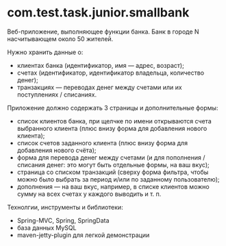 # com.test.task.junior.smallbank

Веб-приложение, выполняющее функции банка. Банк в городе N насчитывающем около 50 жителей.

Нужно хранить данные о:
- клиентах банка (идентификатор, имя — адрес, возраст);
- счетах (идентификатор, идентификатор владельца, количество денег);
- транзакциях — переводах денег между счетами или их поступлениях / списаниях.

Приложение должно содержать 3 страницы и дополнительные формы:
- список клиентов банка, при щелчке по имени открываются счета выбранного клиента (плюс внизу форма для добавления нового клиента);
- список счетов заданного клиента (плюс внизу форма для добавления нового счёта);
- форма для перевода денег между счетами (и для пополнения / списания денег: это могут быть отдельные формы, на ваш вкус);
- страница со списком транзакций (сверху форма фильтра, чтобы можно было выбрать за период и/или по заданному пользователю);
- дополнения — на ваш вкус, например, в списке клиентов можно сумму на всех счетах у каждого выводить и т. п.


Технолгии, инструменты и библиотеки:
- Spring-MVC, Spring, SpringData
- база данных MySQL
- maven-jetty-plugin для легкой демонстрации
